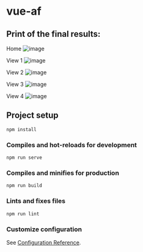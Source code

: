 # vue-af

## Print of the final results:
Home
![image](https://user-images.githubusercontent.com/65422447/143784681-5f3be7f9-d607-4b73-81ad-93fdc7e70371.png)

View 1
![image](https://user-images.githubusercontent.com/65422447/144773713-42c60498-7e53-42c3-ba2d-80b4a78f1d85.png)

View 2
![image](https://user-images.githubusercontent.com/65422447/144773912-01ea803f-4f79-4141-9630-49f1e44bd340.png)

View 3
![image](https://user-images.githubusercontent.com/65422447/144773938-ce8b4482-b865-4790-b640-6c2ad6160e43.png)

View 4
![image](https://user-images.githubusercontent.com/65422447/144773953-a9fbbf86-2209-4037-8820-f17138920e94.png)


## Project setup
```
npm install
```

### Compiles and hot-reloads for development
```
npm run serve
```

### Compiles and minifies for production
```
npm run build
```

### Lints and fixes files
```
npm run lint
```

### Customize configuration
See [Configuration Reference](https://cli.vuejs.org/config/).
